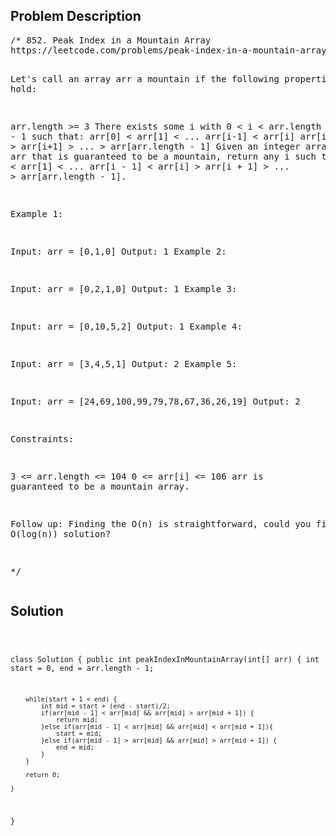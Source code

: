 <!--
<style>
  body { font-family: Arial, sans-serif; }
  .container { max-width: 500px; margin: auto; padding: 20px; }
  .comment-block { background-color: #f9f9f9; padding: 10px; border-left: 5px solid #ccc; }
  .code-block { background-color: #f4f4f4; padding: 10px; border: 1px solid #ddd; }
</style>
-->

<div class='container'>
<h2>Problem Description</h2>
<div class='comment-block'>
<pre>
/* 852. Peak Index in a Mountain Array
https://leetcode.com/problems/peak-index-in-a-mountain-array/

Let's call an array arr a mountain if the following properties hold:

arr.length >= 3
There exists some i with 0 < i < arr.length - 1 such that:
arr[0] < arr[1] < ... arr[i-1] < arr[i]
arr[i] > arr[i+1] > ... > arr[arr.length - 1]
Given an integer array arr that is guaranteed to be a mountain, return any i such that arr[0] < arr[1] < ... arr[i - 1] < arr[i] > arr[i + 1] > ... > arr[arr.length - 1].

 

Example 1:

Input: arr = [0,1,0]
Output: 1
Example 2:

Input: arr = [0,2,1,0]
Output: 1
Example 3:

Input: arr = [0,10,5,2]
Output: 1
Example 4:

Input: arr = [3,4,5,1]
Output: 2
Example 5:

Input: arr = [24,69,100,99,79,78,67,36,26,19]
Output: 2
 

Constraints:

3 <= arr.length <= 104
0 <= arr[i] <= 106
arr is guaranteed to be a mountain array.
 

Follow up: Finding the O(n) is straightforward, could you find an O(log(n)) solution?

*/
</pre>
</div>

<h2>Solution</h2>
<div class='code-block'>
<pre><code class='language-java'>

class Solution {
    public int peakIndexInMountainArray(int[] arr) {
        int start = 0, end = arr.length - 1;
        
        while(start + 1 < end) {
            int mid = start + (end - start)/2;
            if(arr[mid - 1] < arr[mid] && arr[mid] > arr[mid + 1]) {
                return mid;
            }else if(arr[mid - 1] < arr[mid] && arr[mid] < arr[mid + 1]){
                start = mid;
            }else if(arr[mid - 1] > arr[mid] && arr[mid] > arr[mid + 1]) {
                end = mid;
            }
        }
        
        return 0;
        
    }
}</code></pre>
</div>
</div>
